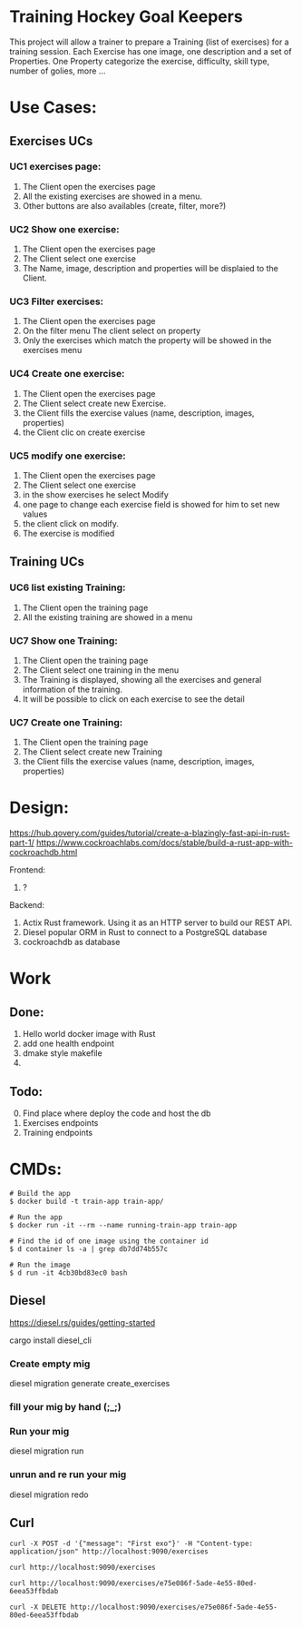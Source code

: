 # Training Hockey Goal Keepers
This project will allow a trainer to prepare a Training (list of exercises) for a training session.
Each Exercise has one image, one description and a set of Properties.
One Property categorize the exercise, difficulty, skill type, number of golies, more ...

# Use Cases:
## Exercises UCs

### UC1 exercises page:
1. The Client open the exercises page
2. All the existing exercises are showed in a menu.
3. Other buttons are also availables (create, filter, more?)

### UC2 Show one exercise:
1. The Client open the exercises page
2. The Client select one exercise
3. The Name, image, description and properties will be displaied to the Client.

### UC3 Filter exercises:
1. The Client open the exercises page
2. On the filter menu The client select on property
3. Only the exercises which match the property will be showed in the exercises menu

### UC4 Create one exercise:
1. The Client open the exercises page
2. The Client select create new Exercise.
3. the Client fills the exercise values (name, description, images, properties)
4. the Client clic on create exercise

### UC5 modify one exercise:
1. The Client open the exercises page
2. The Client select one exercise
3. in the show exercises he select Modify
4. one page to change each exercise field is showed for him to set new values
5. the client click on modify.
6. The exercise is modified

## Training UCs
### UC6 list existing Training:
1. The Client open the training page
2. All the existing training are showed in a menu

### UC7 Show one Training:
1. The Client open the training page
2. The Client select one training in the menu
3. The Training is displayed, showing all the exercises and general information of the training.
4. It will be possible to click on each exercise to see the detail

### UC7 Create one Training:
1. The Client open the training page
2. The Client select create new Training
3. the Client fills the exercise values (name, description, images, properties)

# Design:
https://hub.qovery.com/guides/tutorial/create-a-blazingly-fast-api-in-rust-part-1/
https://www.cockroachlabs.com/docs/stable/build-a-rust-app-with-cockroachdb.html

Frontend:
1. ?

Backend:
1. Actix Rust framework. Using it as an HTTP server to build our REST API.
2. Diesel popular ORM in Rust to connect to a PostgreSQL database
3. cockroachdb as database

# Work
## Done:
1. Hello world docker image with Rust
2. add one health endpoint
3. dmake style makefile
4.

## Todo:
0. Find place where deploy the code and host the db
1. Exercises endpoints
2. Training endpoints

# CMDs:
```
# Build the app
$ docker build -t train-app train-app/

# Run the app
$ docker run -it --rm --name running-train-app train-app

# Find the id of one image using the container id
$ d container ls -a | grep db7dd74b557c

# Run the image
$ d run -it 4cb30bd83ec0 bash
```


## Diesel
https://diesel.rs/guides/getting-started

cargo install diesel_cli

### Create empty mig
diesel migration generate create_exercises
### fill your mig by hand (;_;)

### Run your mig
diesel migration run
### unrun and re run your mig
diesel migration redo


## Curl
```
curl -X POST -d '{"message": "First exo"}' -H "Content-type: application/json" http://localhost:9090/exercises

curl http://localhost:9090/exercises

curl http://localhost:9090/exercises/e75e086f-5ade-4e55-80ed-6eea53ffbdab

curl -X DELETE http://localhost:9090/exercises/e75e086f-5ade-4e55-80ed-6eea53ffbdab
```
